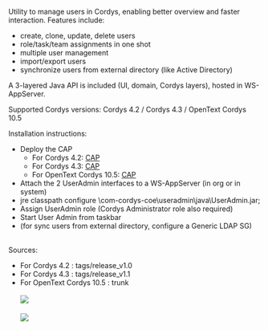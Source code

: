Utility to manage users in Cordys, enabling better overview and faster interaction. Features include:
  * create, clone, update, delete users
  * role/task/team assignments in one shot
  * multiple user management
  * import/export users
  * synchronize users from external directory (like Active Directory)

A 3-layered Java API is included (UI, domain, Cordys layers), hosted in WS-AppServer.

Supported Cordys versions: Cordys 4.2 / Cordys 4.3 / OpenText Cordys 10.5

Installation instructions:
  * Deploy the CAP
    * For Cordys 4.2: [CAP](https://github.com/kekema/cordysuseradmin/blob/release_v1.0/build/EkemaIT%20UserAdmin%201.0.8.cap)
    * For Cordys 4.3: [CAP](https://github.com/kekema/cordysuseradmin/blob/release_v1.1/build/EkemaIT%20UserAdmin%201.1.0.cap)
    * For OpenText Cordys 10.5: [CAP](https://github.com/kekema/cordysuseradmin/blob/master/build/EkemaIT%20UserAdmin%201.2.3.cap)
  * Attach the 2 UserAdmin interfaces to a WS-AppServer (in org or in system)
  * jre classpath configure <Cordys Instance>\com-cordys-coe\useradmin\java\UserAdmin.jar;
  * Assign UserAdmin role (Cordys Administrator role also required)
  * Start User Admin from taskbar
  * (for sync users from external directory, configure a Generic LDAP SG)
<br>
Sources:<br>
<ul><li>For Cordys 4.2 : tags/release_v1.0<br>
</li><li>For Cordys 4.3 : tags/release_v1.1<br>
</li><li>For OpenText Cordys 10.5 : trunk<br>
<br>
<img src='http://cordysuseradmin.googlecode.com/svn/trunk/images/Maintain%20Users.jpg' />
<br><br>
<img src='http://cordysuseradmin.googlecode.com/svn/trunk/images/User%20Assignments.jpg' />
